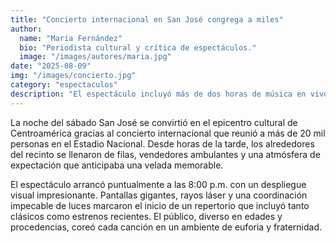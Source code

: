 ```yaml
---
title: "Concierto internacional en San José congrega a miles"
author:
  name: "María Fernández"
  bio: "Periodista cultural y crítica de espectáculos."
  image: "/images/autores/maria.jpg"
date: "2025-08-09"
img: "/images/concierto.jpg"
category: "espectaculos"
description: "El espectáculo incluyó más de dos horas de música en vivo, juegos de luces y un cierre con fuegos artificiales."
---
```


La noche del sábado San José se convirtió en el epicentro cultural de Centroamérica gracias al concierto internacional que reunió a más de 20 mil personas en el Estadio Nacional. Desde horas de la tarde, los alrededores del recinto se llenaron de filas, vendedores ambulantes y una atmósfera de expectación que anticipaba una velada memorable.

El espectáculo arrancó puntualmente a las 8:00 p.m. con un despliegue visual impresionante. Pantallas gigantes, rayos láser y una coordinación impecable de luces marcaron el inicio de un repertorio que incluyó tanto clásicos como estrenos recientes. El público, diverso en edades y procedencias, coreó cada canción en un ambiente de euforia y fraternidad.
